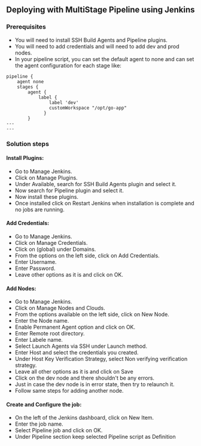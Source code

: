 ## Deploying with MultiStage Pipeline using Jenkins

### Prerequisites
- You will need to install SSH Build Agents and Pipeline plugins.
- You will need to add credentials and will need to add dev and prod nodes.
- In your pipeline script, you can set the default agent to none and can set the agent configuration for each stage like:
```
pipeline {
    agent none
    stages {
        agent {
            label {
                label 'dev'
                customWorkspace "/opt/go-app"
              }
        }
---
---
```

### Solution steps
#### Install Plugins:
- Go to Manage Jenkins.
- Click on Manage Plugins.
- Under Available, search for SSH Build Agents plugin and select it.
- Now search for Pipeline plugin and select it.
- Now install these plugins.
- Once installed click on Restart Jenkins when installation is complete and no jobs are running.

#### Add Credentials:
- Go to Manage Jenkins.
- Click on Manage Credentials.
- Click on (global) under Domains.
- From the options on the left side, click on Add Credentials.
- Enter Username.
- Enter Password.
- Leave other options as it is and click on OK.

#### Add Nodes:
- Go to Manage Jenkins.
- Click on Manage Nodes and Clouds.
- From the options available on the left side, click on New Node.
- Enter the Node name.
- Enable Permanent Agent option and click on OK.
- Enter Remote root directory.
- Enter Labele name.
- Select Launch Agents via SSH under Launch method.
- Enter Host and select the credentials you created.
- Under Host Key Verification Strategy, select Non verifying verification strategy.
- Leave all other options as it is and click on Save
- Click on the dev node and there shouldn't be any errors.
- Just in case the dev node is in error state, then try to relaunch it.
- Follow same steps for adding another node.

#### Create and Configure the job:
- On the left of the Jenkins dashboard, click on New Item.
- Enter the job name.
- Select Pipeline job and click on OK.
- Under Pipeline section keep selected Pipeline script as Definition
